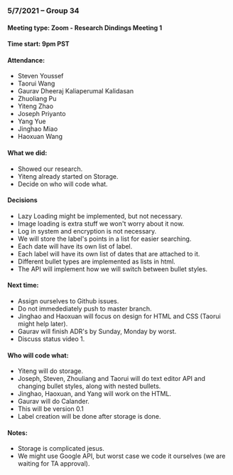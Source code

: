 ### 5/7/2021 – Group 34
#### Meeting type: Zoom - Research Dindings Meeting 1
#### Time start: 9pm PST

#### Attendance:
-	Steven Youssef
-	Taorui Wang
-	Gaurav Dheeraj Kaliaperumal Kalidasan
-	Zhuoliang Pu
-	Yiteng Zhao
-	Joseph Priyanto
-   Yang Yue
-   Jinghao Miao
-   Haoxuan Wang

#### What we did:
-	Showed our research.
-   Yiteng already started on Storage.
-   Decide on who will code what.

#### Decisions
-	Lazy Loading might be implemented, but not necessary.
-   Image loading is extra stuff we won't worry about it now.
-   Log in system and encryption is not necessary.
-   We will store the label's points in a list for easier searching.
-   Each date will have its own list of label.
-   Each label will have its own list of dates that are attached to it.
-   Different bullet types are implemented as lists in html.
-   The API will implement how we will switch between bullet styles.

#### Next time:
-	Assign ourselves to Github issues.
-   Do not immedediately push to master branch.
-   Jinghao and Haoxuan will focus on design for HTML and CSS (Taorui might help later).
-   Gaurav will finish ADR's by Sunday, Monday by worst.
-   Discuss status video 1.
#### Who will code what:
-   Yiteng will do storage.
-   Joseph, Steven, Zhouliang and Taorui will do text editor API and changing bullet styles, along with nested bullets.
-   Jinghao, Haoxuan, and Yang will work on the HTML.
-   Gaurav will do Calander.
-   This will be version 0.1
-   Label creation will be done after storage is done.



#### Notes:
-	Storage is complicated jesus.
-   We might use Google API, but worst case we code it ourselves (we are waiting for TA approval).
